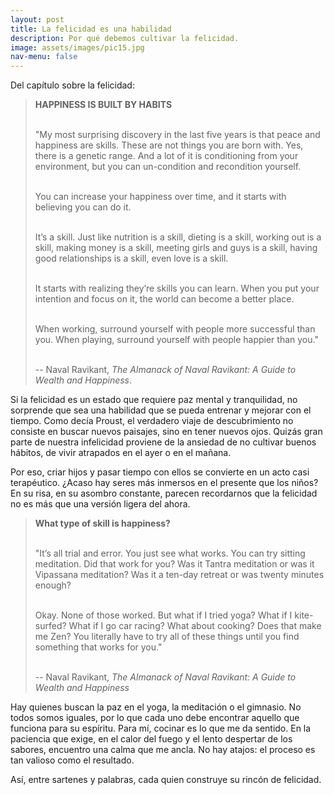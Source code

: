 ```yaml
---
layout: post
title: La felicidad es una habilidad 
description: Por qué debemos cultivar la felicidad.
image: assets/images/pic15.jpg
nav-menu: false
---
```


Del capítulo sobre la felicidad:

> **HAPPINESS IS BUILT BY HABITS**         
> <br>
>
> "My most surprising discovery in the last five years is that peace and happiness are skills. These are not things you are born with. Yes, there is a genetic range. And a lot of it is conditioning from your environment, but you can un-condition and recondition yourself.      
> <br>
> 
> You can increase your happiness over time, and it starts with believing you can do it.      
> <br>
>
> It’s a skill. Just like nutrition is a skill, dieting is a skill, working out is a skill, making money is a skill, meeting girls and guys is a skill, having good relationships is a skill, even love is a skill.      
> <br>
>
> It starts with realizing they’re skills you can learn. When you put your intention and focus on it, the world can become a better place.      
>  <br>
>
> When working, surround yourself with people more successful than you. When playing, surround yourself with people happier than you."       
> <br>
>
> -- Naval Ravikant, *The Almanack of Naval Ravikant: A Guide to Wealth and Happiness*.     

Si la felicidad es un estado que requiere paz mental y tranquilidad, no sorprende que sea una habilidad que se pueda entrenar y mejorar con el tiempo. Como decía Proust, el verdadero viaje de descubrimiento no consiste en buscar nuevos paisajes, sino en tener nuevos ojos. Quizás gran parte de nuestra infelicidad proviene de la ansiedad de no cultivar buenos hábitos, de vivir atrapados en el ayer o en el mañana.

Por eso, criar hijos y pasar tiempo con ellos se convierte en un acto casi terapéutico. ¿Acaso hay seres más inmersos en el presente que los niños? En su risa, en su asombro constante, parecen recordarnos que la felicidad no es más que una versión ligera del ahora.

> **What type of skill is happiness?**    
> <br>
>
> "It’s all trial and error. You just see what works. You can try sitting meditation. Did that work for you? Was it Tantra meditation or was it Vipassana meditation? Was it a ten-day retreat or was twenty minutes enough?    
> <br>    
>
> Okay. None of those worked. But what if I tried yoga? What if I kite-surfed? What if I go car racing? What about cooking? Does that make me Zen? You literally have to try all of these things until you find something that works for you."    
> <br>    
> 
> -- Naval Ravikant, *The Almanack of Naval Ravikant: A Guide to Wealth and Happiness*    

Hay quienes buscan la paz en el yoga, la meditación o el gimnasio. No todos somos iguales, por lo que cada uno debe encontrar aquello que funciona para su espíritu. Para mí, cocinar es lo que me da sentido. En la paciencia que exige, en el calor del fuego y el lento despertar de los sabores, encuentro una calma que me ancla. No hay atajos: el proceso es tan valioso como el resultado.

Así, entre sartenes y palabras, cada quien construye su rincón de felicidad.
